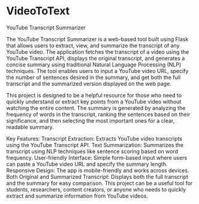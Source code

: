 # VideoToText
YouTube Transcript Summarizer

The YouTube Transcript Summarizer is a web-based tool built using Flask that allows users to extract, view, and summarize the transcript of any YouTube video. The application fetches the transcript of a video using the YouTube Transcript API, displays the original transcript, and generates a concise summary using traditional Natural Language Processing (NLP) techniques. The tool enables users to input a YouTube video URL, specify the number of sentences desired in the summary, and get both the full transcript and the summarized version displayed on the web page.

This project is designed to be a helpful resource for those who need to quickly understand or extract key points from a YouTube video without watching the entire content. The summary is generated by analyzing the frequency of words in the transcript, ranking the sentences based on their significance, and then selecting the most important ones for a clear, readable summary.

Key Features:
Transcript Extraction: Extracts YouTube video transcripts using the YouTube Transcript API.
Text Summarization: Summarizes the transcript using NLP techniques like sentence scoring based on word frequency.
User-friendly Interface: Simple form-based input where users can paste a YouTube video URL and specify the summary length.
Responsive Design: The app is mobile-friendly and works across devices.
Both Original and Summarized Transcript: Displays both the full transcript and the summary for easy comparison.
This project can be a useful tool for students, researchers, content creators, or anyone who needs to quickly extract and summarize information from YouTube videos.
